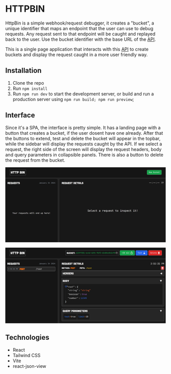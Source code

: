 # HTTPBIN 

HttpBin is a simple webhook/request debugger, it creates a "bucket", a unique identifier that maps an endpoint that the user can use to debug requests. Any request sent to that endpoint will be caught and replayed back to the user. Use the bucket identifier with the base URL of the [API](https://github.com/CatalinIuga/HttpBin-API). 

This is a single page application that interacts with this [API](https://github.com/CatalinIuga/HttpBin-API) to create buckets and display the request caught in a more user friendly way.

## Installation

1. Clone the repo
2. Run `npm install`
3. Run `npm run dev` to start the development server, or build and run a production server using `npm run build; npm run preview`;

## Interface

Since it's a SPA, the interface is pretty simple. It has a landing page with a button that creates a bucket, if the user dosent have one already. After that the buttons to extend, test and delete the bucket will appear in the topbar, while the sidebar will display the requests caught by the API. If we select a request, the right side of the screen will display the request headers, body and query parameters in collapsible panels. There is also a button to delete the request from the bucket.

![Landing](public/empty.png)

![Interface](public/interface.png)

## Technologies

- React
- Tailwind CSS
- Vite
- react-json-view
